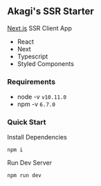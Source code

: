 ## Akagi's SSR Starter

[Next.js](https://nextjs.org/) SSR Client App

- React
- Next
- Typescript
- Styled Components

### Requirements
- node -v `v10.11.0`
- npm -v `6.7.0`

### Quick Start

Install Dependencies
```
npm i
```

Run Dev Server
```
npm run dev
```
